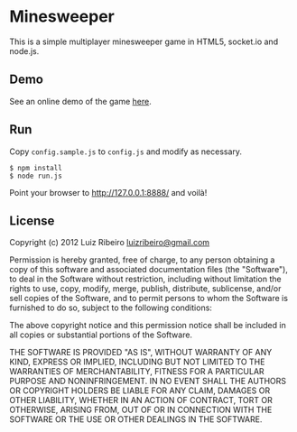Minesweeper
===========

This is a simple multiplayer minesweeper game in HTML5, socket.io and node.js.


Demo
----

See an online demo of the game [here](http://luizribeiro.org/minesweeper/).


Run
---

Copy `config.sample.js` to `config.js` and modify as necessary.

    $ npm install
    $ node run.js

Point your browser to http://127.0.0.1:8888/ and voilà!


License
-------

Copyright (c) 2012 Luiz Ribeiro <luizribeiro@gmail.com>

Permission is hereby granted, free of charge, to any person obtaining a copy of
this software and associated documentation files (the "Software"), to deal in
the Software without restriction, including without limitation the rights to
use, copy, modify, merge, publish, distribute, sublicense, and/or sell copies
of the Software, and to permit persons to whom the Software is furnished to do
so, subject to the following conditions:

The above copyright notice and this permission notice shall be included in all
copies or substantial portions of the Software.

THE SOFTWARE IS PROVIDED "AS IS", WITHOUT WARRANTY OF ANY KIND, EXPRESS OR
IMPLIED, INCLUDING BUT NOT LIMITED TO THE WARRANTIES OF MERCHANTABILITY,
FITNESS FOR A PARTICULAR PURPOSE AND NONINFRINGEMENT. IN NO EVENT SHALL THE
AUTHORS OR COPYRIGHT HOLDERS BE LIABLE FOR ANY CLAIM, DAMAGES OR OTHER
LIABILITY, WHETHER IN AN ACTION OF CONTRACT, TORT OR OTHERWISE, ARISING FROM,
OUT OF OR IN CONNECTION WITH THE SOFTWARE OR THE USE OR OTHER DEALINGS IN THE
SOFTWARE.
